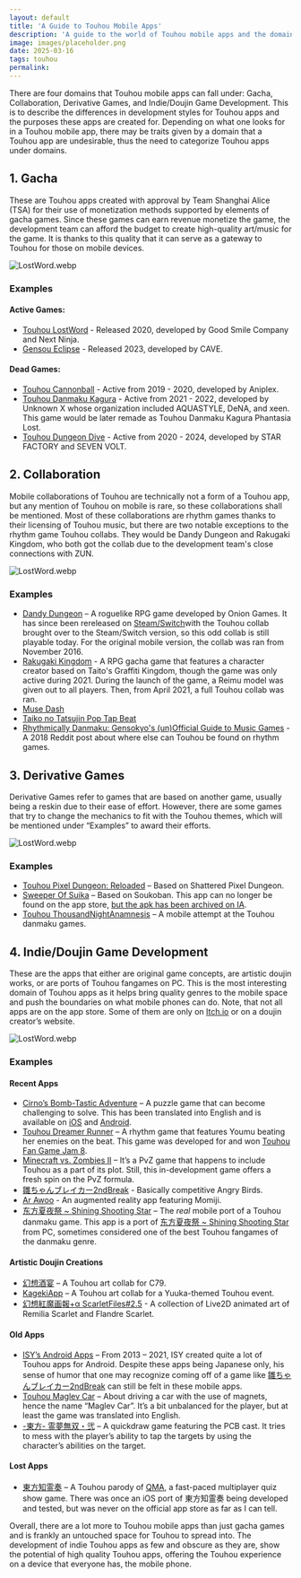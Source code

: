 ```yaml
---
layout: default
title: 'A Guide to Touhou Mobile Apps'
description: 'A guide to the world of Touhou mobile apps and the domains they fall under.'
image: images/placeholder.png
date: 2025-03-16
tags: touhou
permalink:
---
```

There are four domains that Touhou mobile apps can fall under: Gacha, Collaboration, Derivative Games, and Indie/Doujin Game Development. This is to describe the differences in development styles for Touhou apps and the purposes these apps are created for. Depending on what one looks for in a Touhou mobile app, there may be traits given by a domain that a Touhou app are undesirable, thus the need to categorize Touhou apps under domains.

## 1. Gacha
These are Touhou apps created with approval by Team Shanghai Alice (TSA) for their use of monetization methods supported by elements of gacha games. Since these games can earn revenue monetize the game, the development team can afford the budget to create high-quality art/music for the game. It is thanks to this quality that it can serve as a gateway to Touhou for those on mobile devices.

![LostWord.webp](/images/findings/touhou-mobile-apps/LostWord.webp)

### Examples

#### Active Games:
- [Touhou LostWord](https://global.touhoulostword.com/) - Released 2020, developed by Good Smile Company and Next Ninja.
- [Gensou Eclipse](https://gensoueclipse.jp/) - Released 2023, developed by CAVE.

#### Dead Games:
- [Touhou Cannonball](https://en.touhouwiki.net/wiki/Touhou_Cannonball) - Active from 2019 - 2020, developed by Aniplex.
- [Touhou Danmaku Kagura](https://en.touhouwiki.net/wiki/Touhou_Danmaku_Kagura) - Active from 2021 - 2022, developed by Unknown X whose organization included AQUASTYLE, DeNA, and xeen. This game would be later remade as Touhou Danmaku Kagura Phantasia Lost.
- [Touhou Dungeon Dive](https://www.youtube.com/watch?v=1V0pFXF2RCQ) - Active from 2020 - 2024, developed by STAR FACTORY and SEVEN VOLT.



## 2. Collaboration
Mobile collaborations of Touhou are technically not a form of a Touhou app, but any mention of Touhou on mobile is rare, so these collaborations shall be mentioned. Most of these collaborations are rhythm games thanks to their licensing of Touhou music, but there are two notable exceptions to the rhythm game Touhou collabs.
They would be Dandy Dungeon and Rakugaki Kingdom, who both got the collab due to the development team's close connections with ZUN. 	

![LostWord.webp](/images/findings/touhou-mobile-apps/DandyDungeon.webp)

### Examples
- [Dandy Dungeon](https://www.youtube.com/watch?v=oj1lduPTVSY) – A roguelike RPG game developed by Onion Games. It has since been rereleased on [Steam/Switch](https://www.dandydungeon.com/)with the Touhou collab brought over to the Steam/Switch version, so this odd collab is still playable today. For the original mobile version, the collab was ran from November 2016.
- [Rakugaki Kingdom](https://youtu.be/Q7BnfKVqkmE?si=1ERcziA8q84xu7xK) - A RPG gacha game that features a character creator based on Taito's Graffiti Kingdom, though the game was only active during 2021. During the launch of the game, a Reimu model was given out to all players. Then, from April 2021, a full Touhou collab was ran.
- [Muse Dash](https://www.youtube.com/watch?v=cqirNxKq6Oc)
- [Taiko no Tatsujin Pop Tap Beat](https://taikotime.blogspot.com/2023/09/taiko-no-tatsujin-pop-tap-beat-version.html)
- [Rhythmically Danmaku: Gensokyo's (un)Official Guide to Music Games](https://www.reddit.com/r/touhou/comments/6bwy5i/rhythmically_danmaku_gensokyos_unofficial_guide/) - A 2018 Reddit post about where else can Touhou be found on rhythm games.

## 3. Derivative Games
Derivative Games refer to games that are based on another game, usually being a reskin due to their ease of effort. However, there are some games that try to change the mechanics to fit with the Touhou themes, which will be mentioned under “Examples” to award their efforts.

![LostWord.webp](/images/findings/touhou-mobile-apps/TouhouPixelDungeon.webp)

### Examples
- [Touhou Pixel Dungeon: Reloaded](https://play.google.com/store/apps/details?id=com.touhoupixel.touhoupixeldungeonreloaded&hl=en-US) – Based on Shattered Pixel Dungeon.
- [Sweeper Of Suika](https://x.com/satoritan_net) – Based on Soukoban. This app can no longer be found on the app store, [but the apk has been archived on IA](https://archive.org/details/sweeper-of-suika).
- [Touhou ThousandNightAnamnesis](https://play.google.com/store/apps/details?id=com.knead.TouhouTNA02) – A mobile attempt at the Touhou danmaku games.

## 4. Indie/Doujin Game Development
These are the apps that either are original game concepts, are artistic doujin works, or are ports of Touhou fangames on PC. This is the most interesting domain of Touhou apps as it helps bring quality genres to the mobile space and push the boundaries on what mobile phones can do.
Note, that not all apps are on the app store. Some of them are only on [Itch.io](https://itch.io/games/platform-android/tag-touhou) or on a doujin creator’s website.

![LostWord.webp](/images/findings/touhou-mobile-apps/CirnoBombTasticAdventure.webp)

### Examples

#### Recent Apps
- [Cirno’s Bomb-Tastic Adventure](https://x.com/yomogi_soft/status/1834566490575495281) – A puzzle game that can become challenging to solve. This has been translated into English and is available on [iOS](https://apps.apple.com/us/app/cirnos-bomb-tastic-adventure/id6477382159) and [Android](https://play.google.com/store/apps/details?id=com.yomogisoft.CirnoDokkanBoukenki).
- [Touhou Dreamer Runner](https://lever210.itch.io/touhou-dream-runner) – A rhythm game that features Youmu beating her enemies on the beat. This game was developed for and won [Touhou Fan Game Jam 8](https://itch.io/jam/touhou-jam-8).
- [Minecraft vs. Zombies II](https://cuerzor.itch.io/mvz2) – It’s a PvZ game that happens to include Touhou as a part of its plot. Still, this in-development game offers a fresh spin on the PvZ formula.
- [雛ちゃんブレイカー2ndBreak](https://store.steampowered.com/app/2089490/2ndBreak/) - Basically competitive Angry Birds.
- [Ar Awoo](https://ar-awoo.com/) - An augmented reality app featuring Momiji.
- [东方夏夜祭 ~ Shining Shooting Star](https://play.google.com/store/apps/details?id=com.yukarigame.stg.touhousss&hl=en-US) – The *real* mobile port of a Touhou danmaku game. This app is a port of [东方夏夜祭 ~ Shining Shooting Star](https://en.touhouwiki.net/wiki/Shining_Shooting_Star) from PC, sometimes considered one of the best Touhou fangames of the danmaku genre.

#### Artistic Doujin Creations
- [幻想酒宴](https://archive.org/details/soukyu-net) – A Touhou art collab for C79.
- [KagekiApp](https://archive.org/details/soukyu-net) – A Touhou art collab for a Yuuka-themed Touhou event.
- [幻想紅魔画報+α ScarletFiles#2.5](https://x.com/Hentaikoku/status/1256180042616287233/photo/1) - A collection of Live2D animated art of Remilia Scarlet and Flandre Scarlet.

#### Old Apps
- [ISY’s Android Apps](https://archive.org/details/isy-android-archive) – From 2013 – 2021, ISY created quite a lot of Touhou apps for Android. Despite these apps being Japanese only, his sense of humor that one may recognize coming off of a game like [雛ちゃんブレイカー2ndBreak](https://store.steampowered.com/app/2089490/2ndBreak/) can still be felt in these mobile apps.
- [Touhou Maglev Car](https://archive.org/details/touhou-maglev-car) – About driving a car with the use of magnets, hence the name “Maglev Car”. It’s a bit unbalanced for the player, but at least the game was translated into English.
- [-東方- 霊夢無双・弐](https://archive.org/details/capote-android-archive) – A quickdraw game featuring the PCB cast. It tries to mess with the player’s ability to tap the targets by using the character’s abilities on the target.

#### Lost Apps
- [東方知霊奏](https://moriyashrine.org/community/threads/touhou-lost-media.1319/post-7317) – A Touhou parody of [QMA](https://p.eagate.573.jp/game/qma/18/top/index.html), a fast-paced multiplayer quiz show game. There was once an iOS port of 東方知霊奏 being developed and tested, but was never on the official app store as far as I can tell.

Overall, there are a lot more to Touhou mobile apps than just gacha games and is frankly an untouched space for Touhou to spread into. The development of indie Touhou apps as few and obscure as they are, show the potential of high quality Touhou apps, offering the Touhou experience on a device that everyone has, the mobile phone.